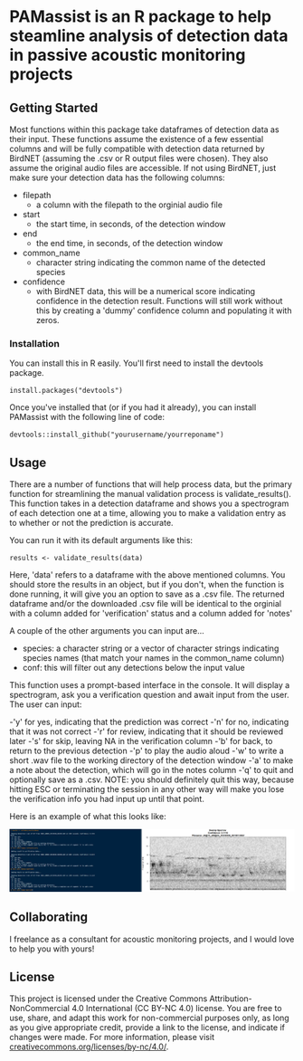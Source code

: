 # PAMassist is an R package to help steamline analysis of detection data in passive acoustic monitoring projects



## Getting Started
Most functions within this package take dataframes of detection data as their input. These functions assume the existence of a few essential columns and will be fully compatible with detection data returned by BirdNET (assuming the .csv or R output files were chosen). They also assume the original audio files are accessible. If not using BirdNET, just make sure your detection data has the following columns:

* filepath
    * a column with the filepath to the orginial audio file
* start
    * the start time, in seconds, of the detection window
* end
    * the end time, in seconds, of the detection window
* common_name
    * character string indicating the common name of the detected species 
* confidence
    * with BirdNET data, this will be a numerical score indicating confidence in the detection result. Functions will still work without this by creating a 'dummy' confidence column and populating it with zeros.
### Installation
You can install this in R easily. You'll first need to install the devtools package.

```
install.packages("devtools")
```
Once you've installed that (or if you had it already), you can install PAMassist with the following line of code:

```
devtools::install_github("yourusername/yourreponame")
```
## Usage

There are a number of functions that will help process data, but the primary function for streamlining the manual validation process is validate_results(). This function takes in a detection dataframe and shows you a spectrogram of each detection one at a time, allowing you to make a validation entry as to whether or not the prediction is accurate.

You can run it with its default arguments like this:
```
results <- validate_results(data)
```
Here, 'data' refers to a dataframe with the above mentioned columns. You should store the results in an object, but if you don't, when the function is done running, it will give you an option to save as a .csv file. The returned dataframe and/or the downloaded .csv file will be identical to the orginial with a column added for 'verification' status and a column added for 'notes'

A couple of the other arguments you can input are...
* species: a character string or a vector of character strings indicating species names (that match your names in the common_name column)
* conf: this will filter out any detections below the input value

This function uses a prompt-based interface in the console. It will display a spectrogram, ask you a verification question and await input from the user. The user can input:

-'y' for yes, indicating that the prediction was correct
-'n' for no, indicating that it was not correct
-'r' for review, indicating that it should be reviewed later
-'s' for skip, leaving NA in the verification column
-'b' for back, to return to the previous detection
-'p' to play the audio aloud
-'w' to write a short .wav file to the working directory of the detection window
-'a' to make a note about the detection, which will go in the notes column
-'q' to quit and optionally save as a .csv. NOTE: you should definitely quit this way, because hitting ESC or terminating the session in any other way will make you lose the verification info you had input up until that point.

Here is an example of what this looks like:

![Example Image](images/example_image.png)

## Collaborating

I freelance as a consultant for acoustic monitoring projects, and I would love to help you with yours!
## License

This project is licensed under the Creative Commons Attribution-NonCommercial 4.0 International (CC BY-NC 4.0) license. You are free to use, share, and adapt this work for non-commercial purposes only, as long as you give appropriate credit, provide a link to the license, and indicate if changes were made. For more information, please visit [creativecommons.org/licenses/by-nc/4.0/](https://creativecommons.org/licenses/by-nc/4.0/).

